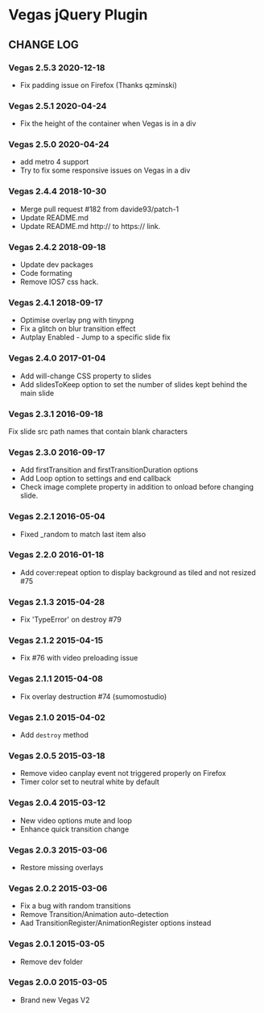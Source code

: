 # Vegas jQuery Plugin

## CHANGE LOG

### Vegas 2.5.3 2020-12-18

* Fix padding issue on Firefox (Thanks qzminski)

### Vegas 2.5.1 2020-04-24

* Fix the height of the container when Vegas is in a div

### Vegas 2.5.0 2020-04-24

* add metro 4 support
* Try to fix some responsive issues on Vegas in a div

### Vegas 2.4.4 2018-10-30

* Merge pull request #182 from davide93/patch-1
* Update README.md
* Update README.md http:// to https:// link.

### Vegas 2.4.2 2018-09-18

* Update dev packages
* Code formating
* Remove IOS7 css hack.

### Vegas 2.4.1 2018-09-17

* Optimise overlay png with tinypng
* Fix a glitch on blur transition effect
* Autplay Enabled - Jump to a specific slide fix

### Vegas 2.4.0 2017-01-04

* Add will-change CSS property to slides
* Add slidesToKeep option to set the number of slides kept behind the main slide

### Vegas 2.3.1 2016-09-18

Fix slide src path names that contain blank characters

### Vegas 2.3.0 2016-09-17

* Add firstTransition and firstTransitionDuration options
* Add Loop option to settings and end callback
* Check image complete property in addition to onload before changing slide.

### Vegas 2.2.1 2016-05-04

* Fixed _random to match last item also

### Vegas 2.2.0 2016-01-18

* Add cover:repeat option to display background as tiled and not resized #75

### Vegas 2.1.3 2015-04-28

* Fix 'TypeError' on destroy #79

### Vegas 2.1.2 2015-04-15

* Fix #76 with video preloading issue

### Vegas 2.1.1 2015-04-08

* Fix overlay destruction #74 (sumomostudio)

### Vegas 2.1.0 2015-04-02

* Add `destroy` method

### Vegas 2.0.5 2015-03-18

* Remove video canplay event not triggered properly on Firefox
* Timer color set to neutral white by default

### Vegas 2.0.4 2015-03-12

* New video options mute and loop
* Enhance quick transition change

### Vegas 2.0.3 2015-03-06

* Restore missing overlays

### Vegas 2.0.2 2015-03-06

* Fix a bug with random transitions
* Remove Transition/Animation auto-detection
* Aad TransitionRegister/AnimationRegister options instead

### Vegas 2.0.1 2015-03-05

* Remove dev folder

### Vegas 2.0.0 2015-03-05

* Brand new Vegas V2
